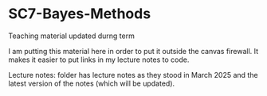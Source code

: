 # SC7-Bayes-Methods
Teaching material updated durng term

I am putting this material here in order to put it outside the canvas firewall.
It makes it easier to put links in my lecture notes to code.

Lecture notes: folder has lecture notes as they stood in March 2025
and the latest version of the notes (which will be updated).


